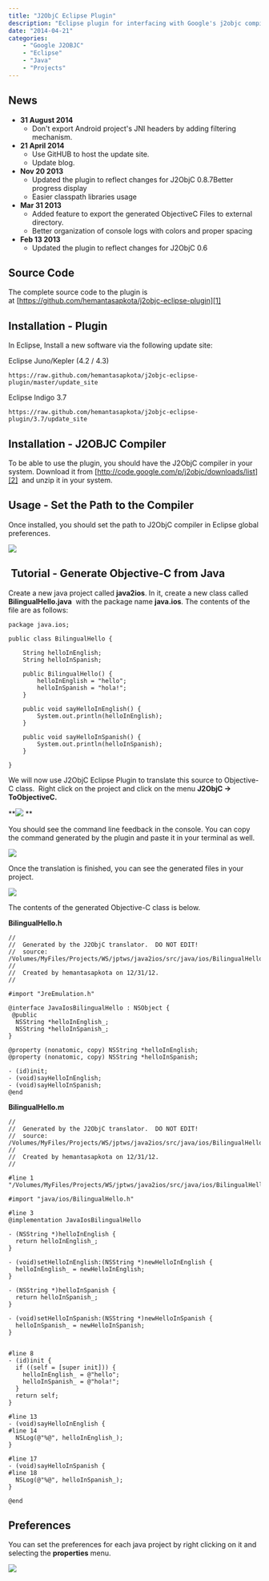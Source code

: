 ```yaml
---
title: "J2ObjC Eclipse Plugin"
description: "Eclipse plugin for interfacing with Google's j2objc compiler."
date: "2014-04-21"
categories:
    - "Google J2OBJC"
    - "Eclipse"
    - "Java"
    - "Projects"
---
```

## News ##
 - **31 August 2014**
   * Don't export Android project's JNI headers by adding filtering mechanism.
 - **21 April 2014**
   * Use GitHUB to host the update site.
   * Update blog.
 - **Nov 20 2013**
   * Updated the plugin to reflect changes for J2ObjC 0.8.7Better progress display
   * Easier classpath libraries usage
 - **Mar 31 2013**
   * Added feature to export the generated ObjectiveC Files to external directory.
   * Better organization of console logs with colors and proper spacing
 - **Feb 13 2013**
   * Updated the plugin to reflect changes for J2ObjC 0.6

## Source Code ##
The complete source code to the plugin is at [https://github.com/hemantasapkota/j2objc-eclipse-plugin][1]

## Installation - Plugin ##
In Eclipse, Install a new software via the following update site:

Eclipse Juno/Kepler (4.2 / 4.3)

`https://raw.github.com/hemantasapkota/j2objc-eclipse-plugin/master/update_site`

Eclipse Indigo 3.7

`https://raw.github.com/hemantasapkota/j2objc-eclipse-plugin/3.7/update_site`

## Installation - J2OBJC Compiler ##
To be able to use the plugin, you should have the J2ObjC compiler in your system.
Download it from [http://code.google.com/p/j2objc/downloads/list][2]  and unzip it in your system.

## Usage - Set the Path to the Compiler ##
Once installed, you should set the path to J2ObjC compiler in Eclipse global preferences.

![][3]

##  Tutorial - Generate Objective-C from Java ##
Create a new java project called **java2ios**. In it, create a new class called **BilingualHello.java** 
with the package name **java.ios**. The contents of the file are as follows:

```
package java.ios;

public class BilingualHello {

	String helloInEnglish;
	String helloInSpanish;

	public BilingualHello() {
		helloInEnglish = "hello";
		helloInSpanish = "hola!";
	}

	public void sayHelloInEnglish() {
		System.out.println(helloInEnglish);
	}

	public void sayHelloInSpanish() {
		System.out.println(helloInSpanish);
	}

}
```

We will now use J2ObjC Eclipse Plugin to translate this source to Objective-C class. 
Right click on the project and click on the menu **J2ObjC -> ToObjectiveC.**

**![][4] **

You should see the command line feedback in the console. You can copy the command generated by the plugin and paste it in your terminal as well.

![][5]

Once the translation is finished, you can see the generated files in your project.

![][6]

The contents of the generated Objective-C class is below.

**BilingualHello.h**

``` 
//
//  Generated by the J2ObjC translator.  DO NOT EDIT!
//  source: /Volumes/MyFiles/Projects/WS/jptws/java2ios/src/java/ios/BilingualHello.java
//
//  Created by hemantasapkota on 12/31/12.
//

#import "JreEmulation.h"

@interface JavaIosBilingualHello : NSObject {
 @public
  NSString *helloInEnglish_;
  NSString *helloInSpanish_;
}

@property (nonatomic, copy) NSString *helloInEnglish;
@property (nonatomic, copy) NSString *helloInSpanish;

- (id)init;
- (void)sayHelloInEnglish;
- (void)sayHelloInSpanish;
@end
```

**BilingualHello.m**

```
//
//  Generated by the J2ObjC translator.  DO NOT EDIT!
//  source: /Volumes/MyFiles/Projects/WS/jptws/java2ios/src/java/ios/BilingualHello.java
//
//  Created by hemantasapkota on 12/31/12.
//

#line 1 "/Volumes/MyFiles/Projects/WS/jptws/java2ios/src/java/ios/BilingualHello.java"

#import "java/ios/BilingualHello.h"

#line 3
@implementation JavaIosBilingualHello

- (NSString *)helloInEnglish {
  return helloInEnglish_;
}

- (void)setHelloInEnglish:(NSString *)newHelloInEnglish {
  helloInEnglish_ = newHelloInEnglish;
}

- (NSString *)helloInSpanish {
  return helloInSpanish_;
}

- (void)setHelloInSpanish:(NSString *)newHelloInSpanish {
  helloInSpanish_ = newHelloInSpanish;
}


#line 8
- (id)init {
  if ((self = [super init])) {
    helloInEnglish_ = @"hello";
    helloInSpanish_ = @"hola!";
  }
  return self;
}

#line 13
- (void)sayHelloInEnglish {
#line 14
  NSLog(@"%@", helloInEnglish_);
}

#line 17
- (void)sayHelloInSpanish {
#line 18
  NSLog(@"%@", helloInSpanish_);
}

@end
```

## Preferences ##
You can set the preferences for each java project by right clicking on it and selecting the **properties** menu.

![][7]

  [1]: https://github.com/hemantasapkota/j2objc-eclipse-plugin
  [2]: http://code.google.com/p/j2objc/downloads/list
  [3]: images/20-img-001.png
  [4]: images/20-img-002.png
  [5]: images/20-img-003.png
  [6]: images/20-img-004.png
  [7]: images/20-img-005.png

